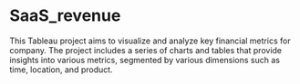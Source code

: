 # SaaS_revenue
This Tableau project aims to visualize and analyze key financial metrics for company. The project includes a series of charts and tables that provide insights into various metrics, segmented by various dimensions such as time, location, and product.
